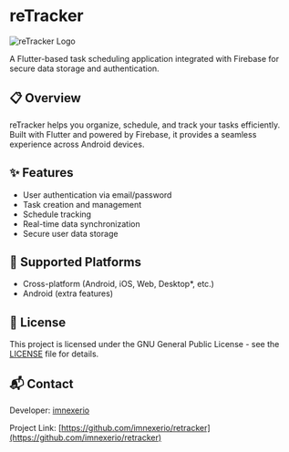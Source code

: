 # reTracker

![reTracker Logo](https://github.com/user-attachments/assets/3402207c-4d9c-4572-a392-c4c9994816e1)

A Flutter-based task scheduling application integrated with Firebase for secure data storage and authentication.

## 📋 Overview

reTracker helps you organize, schedule, and track your tasks efficiently. Built with Flutter and powered by Firebase, it provides a seamless experience across Android devices.

## ✨ Features

- User authentication via email/password
- Task creation and management
- Schedule tracking
- Real-time data synchronization
- Secure user data storage

## 📱 Supported Platforms

- Cross-platform (Android, iOS, Web, Desktop*, etc.)
- Android (extra features)

## 📄 License

This project is licensed under the GNU General Public License - see the [LICENSE](LICENSE) file for details.

## 📬 Contact

Developer: [imnexerio](https://github.com/imnexerio)

Project Link: [https://github.com/imnexerio/retracker](https://github.com/imnexerio/retracker)
